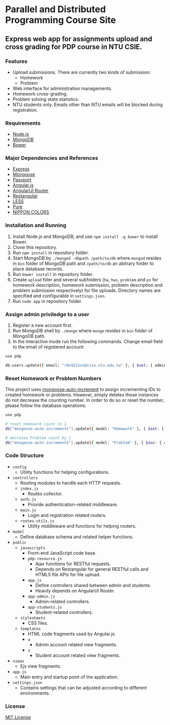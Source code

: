 Parallel and Distributed Programming Course Site
=========================================

Express web app for assignments upload and cross grading for PDP course in NTU CSIE.
------------------------------------------------------------------------------------

### Features

* Upload submissions. There are currently two kinds of submission:
  * Homework
  * Problem
* Web interface for administration managements.
* Homework cross-grading.
* Problem solving state statistics.
* NTU students only. Emails other than NTU emails will be blocked during registration.

### Requirements

* [Node.js](http://nodejs.org)
* [MongoDB](http://www.mongodb.org)
* [Bower](http://bower.io)

### Major Dependencies and References

* [Express](http://expressjs.com)
* [Mongoose](http://mongoosejs.com)
* [Passport](http://passportjs.org)
* [Angular.js](http://angularjs.org)
* [AngularUI Router](https://github.com/angular-ui/ui-router)
* [Restangular](https://github.com/mgonto/restangular)
* [LESS](http://lesscss.org)
* [Pure](http://purecss.io)
* [NIPPON COLORS](http://nipponcolors.com)

### Installation and Running

1. Install Node.js and MongoDB; and use `npm install -g bower` to install Bower.
2. Clone this repository.
3. Run `npm install` in repository folder.
4. Start MongoDB by `./mongod -dbpath /path/to/db` where `mongod` resides in `bin` folder of MongoDB path and `/path/to/db` an abitrary folder to place database records.
5. Run `bower install` in repository folder.
6. Create `upload` foler and several subfolders (`hw`, `hws`, `problem` and `ps` for homework description, homework submission, problem description and problem submission respectively) for file uploads. Directory names are specified and configurable in `settings.json`.
7. Run `node app` in repository folder.

### Assign admin priviledge to a user

1. Register a new account first.
2. Run MongoDB shell by `./mongo` where `mongo` resides in `bin` folder of MongoDB path.
3. In the interactive mode run the following commands. Change email field to the email of registered account:

```sh
use pdp

db.users.update({ email: "r0x922xxx@csie.ntu.edu.tw" }, { $set: { admin:true } })
```

### Reset Homework or Problem Numbers

This project uses [mongoose-auto-increment](https://github.com/codetunnel/mongoose-auto-increment) to assign incrementing IDs to created homework or problems.
However, simply deletes those instances do not decrease the counting number.
In order to do so or reset the number, please follow the database operations:

```sh
use pdp

# reset Homework count to 1
db["mongoose-auto-increments"].update({ model: "Homework" }, { $set: { count: 1 }})

# decrease Problem count by 1
db["mongoose-auto-increments"].update({ model: "Problem" }, { $inc: { count: -1 }})

```

### Code Structure

* `config`
  * Utility functions for helping configurations.
* `controllers`
  * Routing modules to handle each HTTP requests.
  * `index.js`
    * Routes collector.
  * `auth.js`
    * Provide authentication-related middleware.
  * `main.js`
    * Login and registration related routers.
  * `routes-utils.js`
    * Utility middleware and functions for helping routers.
* `model`
  * Define database schema and related helper functions.
* `public`
  * `javascripts`
    * Front-end JavaScript code base.
    * `pdp-resource.js`
      * Ajax functions for RESTful requests.
      * Depends on Restangular for general RESTful calls and HTML5 file APIs for file upload.
    * `app.js`
      * Define controllers shared between admin and students.
      * Heavily depends on AngularUI Router.
    * `app-admin.js`
      * Admin-related controllers.
    * `app-students.js`
      * Student-related controllers.
  * `stylesheets`
    * CSS files.
  * `templates`
    * HTML code fragments used by Angular.js.
    * `a`
      * Admin account related view fragments.
    * `s`
      * Student account related view fragments.
* `views`
  * Ejs view fragments.
* `app.js`
  * Main entry and startup point of the application.
* `settings.json`
  * Contains settings that can be adjusted according to different environments.

### License

[MIT License](http://opensource.org/licenses/MIT)
